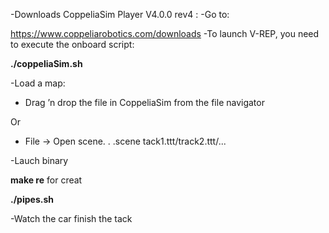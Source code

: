 -Downloads CoppeliaSim Player V4.0.0 rev4 :
  -Go to:
  
https://www.coppeliarobotics.com/downloads
  -To launch V-REP, you need to execute the onboard script:
  
__./coppeliaSim.sh__

-Load a map:
- Drag ’n drop the file in CoppeliaSim from the file navigator

Or
- File -> Open scene. . .scene tack1.ttt/track2.ttt/...
 
 -Lauch binary
 
 __make re__ for creat
 
 __./pipes.sh__
 
 -Watch the car finish the tack
